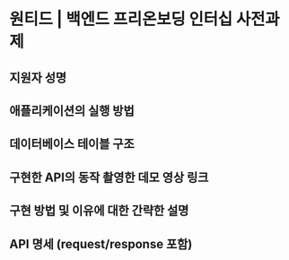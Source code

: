 # 원티드 | 백엔드 프리온보딩 인터십 사전과제 
## 지원자 성명
## 애플리케이션의 실행 방법
## 데이터베이스 테이블 구조
## 구현한 API의 동작 촬영한 데모 영상 링크
## 구현 방법 및 이유에 대한 간략한 설명
## API 명세 (request/response 포함)